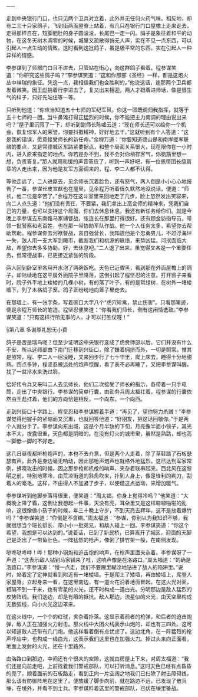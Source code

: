     一一 

   走到中央银行门口，也只见两个卫兵对立着，此外并无任何火药气味。相反地，却有二三十只家鸽子，飞到街两面屋脊上站着，有几只在银行门口屋檐上走来走去，走得那样自在，短脚肥肚的身子圆滚滚，长尾巴一走一闪。鸽子是象征着和平的动物，在这冬天树木凋零的时候，城里又疏散得悄无人声，实在不见一点东西，可以引起人一点生动的情致。这时看到这批鸽子，虽是极平常的东西，实在引起人一种异样的情感。

   李参谋到了师部门口且不进去，只管站在街心，向这群鸽子看着。程参谋笑道：“你研究这些鸽子吗？”李参谋笑道：“这和你那部《圣经》一样，都是这炮火丛中祥瑞的象征。凭这一点，我相信我们也会胜利的。”他说这话，连那两个卫兵都发着微笑。因王彪挑着行李进去了，复又出来相迎，两人才跟着进师话，像是很生气的样子，只好先站住等一等。

   只听到他道：“你应当知道五十七师的军纪军风，你这一团既调归我指挥，就等于五十七师的一团。当牛鼻滩打得正猛烈的时候，你不能把主力南调的理由说出来吗？”屋子里沉寂了一下，却听到副师长陈嘘云道：“现在师长还可以给你一个机会，恢复你军人的荣誉，你要抖擞精神，好好地去干。”这就听到有个人答道：“这是我的错误，愿意接受师长的新任命。”余程万道：“你要知道德山是和南岸援军联络的要点，又是常德城区东路紧要据点，和整个局面关系很大，现在限你在一小时内，进入原来指定的地点。你若是办不到，我不会对你稍存客气，你脑筋里想一想，负责答复。”那人就用和缓的声音答应了，听到一声好吧，有一位佩带团长级肩章的人走出来，因为他是友军方面调来的，程、李二人都不认得。

   等他走远了，二人进屋去，见余师长沉着脸色，还有怒气，两人倒是小小心心地报告了一番，参谋长皮宣猷也在屋里，见余程万听着很久默然地没说话，便道：“师长，他二位是辛苦了。”余程万在这斗室里来回地走了几步，脸上忽然发出笑容来，向二人点头道：“他们没有责任，不要紧，我们拿出上高会师的精神来，凭我们自己的力量，也可以支持这个局面，你们去休息休息，我还有新任务给你们。就是今晚上李参谋去东南路马家铺督战，张连长在那里打得很好。还有顾金钫指导员，带领一批警察和老百姓，也在那一带协助军队作战。他一个人任务太多，希望你去帮助帮助。程参谋你去河袱督战，袁自强营长，我知道他是个忠勇男儿，不过浮海坪一失，敌人用一支大军到陬市，截断我们和桃源的联络，来势凶猛。河洑面临大敌，希望你去多多协助。好，去休息吧。”二人退了出来，虽觉得又各是一个重要任务，但常德战事，已更接近紧张的阶段。

   两人回到卧室里各用开水泡了两碗饭吃。天色已近昏黑，看到那在外面屋檐上的鸽子，却陆续地在这平房外面院子里降落，这倒引起了程坚忍的注意。打开窗子来看时，院子外平地上矮矮的几棵小树，有的落了叶子，有的是常绿树，在树外一堵矮墙下，列了木格鸽子笼。鸽子正纷纷地向笼子里走去。

   在那墙上，有一张字条，写着碗口大字八个“虎穴珍禽，禁止伤害”。只看那笔迹，便是余程万师长的笔迹。程坚忍便笑道：“你看我们师长，倒有这闲情逸致。”李参谋笑道：“只有这样行所无事的人，才可以打胜仗呀！”

   §第八章 多谢厚礼恕无小费

   鸽子是否是瑞鸟呢？但至少证明这中央银行变成了虎贲师部以后，它们并没有什么不安，所以这师部由下南门迁移到兴街口，除了嫌着拥挤而外，一切是照常。惟其是照常，程、李二人一宿没睡，又来回步行了七十华里，爬上床去，睡得十分地甜熟。四点多钟，程坚忍被远处的炮声惊醒，看了表不必再睡了，又把李参谋叫醒，找了一盆冷水来洗过脸。

   恰好传令兵又来叫二人去见师长，他们二次接受了师长的指示，各带着一只手电筒，走出了中央银行。李参谋的简单行囊，由勤务兵周太福扛着，程参谋的行囊依然由王彪扛着，他们的方向恰是相反，一个向东，一个向西。

   走到兴街口十字路上，程坚忍和李参谋握着手道：“再见了，望你努力杀贼！”李参谋觉得他握手的紧缩而又沉重，也就回答他道：“好朋友，把这话回敬你。”于是两个人就分手了。李参谋向东出城，这是个月半缺的下旬，月亮像半面小镜子，其光本不大，夜露很重，天色都是阴暗的。在没有灯火的城市里，虽然是熟路，却也高一脚低一脚的不好走。

   这几日昼夜都听枪炮声的，本也不去介意，但是两个人走着，除了草鞋踏了石板瑟瑟有声，此外是身边毫无响动，因此那枪声炮声也就格外地猛烈。这已达到军家常例，拂晓攻击的时候，因之那步枪和机枪的响声，夹杂着联串起来。西北风在这黎明之前，特别地寒冷，由荒凉街道的斜角吹来，扑到人身上，像是锋利的剃刀，刮着人的毫毛。这样，不由得人不加紧了步子，以便借这点运动，来增加暖气。

   李参谋听到他脚步落得很重，便笑道：“周太福，你身上觉得冷吗？”他笑道：“大概晚上降了霜，这倒让我想起一件事，天没有亮，耳朵里又是这样噼噼啪啪的乱响，这很像做小孩子的时候，年三十晚上守岁，不到天亮去拜年，这不是放着爆竹吗？”李参谋笑道：“你倒是不含糊。”周太福道：“参谋，你别以为我知识不够，我就很想当个班长排长，带小小一批弟兄，和敌人碰上一回。李参谋笑道：“你这个希望，我想是可以达到的。”说着话，已到了新民桥，已算离开了城区，迎面的天脚己是泛出了一带鱼肚色，一阵猛烈的枪声，像倒了排竹架一般，在南侧发现。

   哒咚哒咚哗！哗！那种小钢炮和迫击炮的响声，在枪声里面夹杂着。李参谋呀了一声道：“这表示敌人钻到马家铺来了哇，这响声像是在洛路口。”周太福道：“的确是洛路口。”李参谋道：“慢一点走，我们不要糊里糊涂地钻进了敌人的陷阱里。”说时，站着定了定神就看到附近有一堵矮墙。于是爬上了矮墙，再由矮墙上，爬登人家屋脊。立起身来一看，在这里南边，有一道火花沿着地面冒起。在这火光对面，相隔不到一千米，也有零星的火光，还不时构成一道白光。分明那边是敌人猛烈的攻势阵线。我们这边，却是有限的抵抗。敌人那边，流星似的火光，由天空里构成无数弧线，向小火光这边罩来。

   在这火线中，一个个的红球，夹杂着扑落。这显示着前者的枪弹，和后者的迫击炮弹，敌人正在加强火力射击。那火线中大团火线表示山炮的，却也有三四处。这可以知道敌人还带有几门炮。他这样看着倒有点忧虑了。这边北角，在一阵猛烈的枪声呼应中，也构成一线白光，这表示我们这里也在加强火力。掉过头来向正面看，地面上发射的火光，还在十里路外。

   由洛路口到那边，中间还有个很大的空隙，这就由房屋上下来，对周太福道：“我们还是向前走吧，上前找着我们警戒部队，可以打听消息。”这时天色已经有点昏昏的亮了，顺着面前的石板路走，看到正向一片空阔之地我们已扫除了射击障碍线，那么该有防御阵地在这里了。便放缓了脚步向前，就在路边不远，已发现了散兵壕，在境外，并看不到士兵。李参谋料着这里的警戒部队，已伏在壕里备战。

